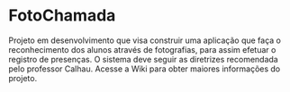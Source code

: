 # FotoChamada

Projeto em desenvolvimento que visa construir uma aplicação que faça o reconhecimento dos alunos através de fotografias, para assim efetuar o registro de presenças.
O sistema deve seguir as diretrizes recomendada pelo professor Calhau.
Acesse a Wiki para obter maiores informações do projeto.
